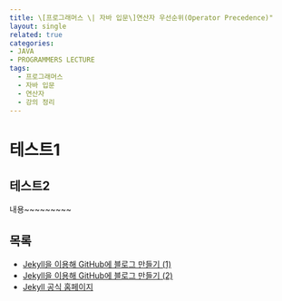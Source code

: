 ```yaml
---
title: \[프로그래머스 \| 자바 입문\]연산자 우선순위(Operator Precedence)"
layout: single
related: true
categories:
- JAVA
- PROGRAMMERS LECTURE
tags:
  - 프로그래머스
  - 자바 입문
  - 연산자
  - 강의 정리
---
```


# 테스트1
 
## 테스트2
내용~~~~~~~~~
 
## 목록
- [Jekyll을 이용해 GitHub에 블로그 만들기 (1)](https://jetalog.net/86)
- [Jekyll을 이용해 GitHub에 블로그 만들기 (2)](https://jetalog.net/87)
- [Jekyll 공식 홈페이지](https://jekyllrb-ko.github.io)
